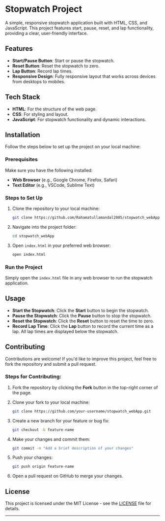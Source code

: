# Stopwatch Project

A simple, responsive stopwatch application built with HTML, CSS, and JavaScript. This project features start, pause, reset, and lap functionality, providing a clear, user-friendly interface.

## Features

- **Start/Pause Button**: Start or pause the stopwatch.
- **Reset Button**: Reset the stopwatch to zero.
- **Lap Button**: Record lap times.
- **Responsive Design**: Fully responsive layout that works across devices from desktops to mobiles.

## Tech Stack

- **HTML**: For the structure of the web page.
- **CSS**: For styling and layout.
- **JavaScript**: For stopwatch functionality and dynamic interactions.

## Installation

Follow the steps below to set up the project on your local machine:

### Prerequisites

Make sure you have the following installed:
- **Web Browser** (e.g., Google Chrome, Firefox, Safari)
- **Text Editor** (e.g., VSCode, Sublime Text)

### Steps to Set Up

1. Clone the repository to your local machine:

   ```bash
   git clone https://github.com/Rahamatullamandal2005/stopwatch_webApp.git
   ```

2. Navigate into the project folder:

   ```bash
   cd stopwatch_webApp
   ```

3. Open `index.html` in your preferred web browser:

   ```bash
   open index.html
   ```

### Run the Project

Simply open the `index.html` file in any web browser to run the stopwatch application.

## Usage

- **Start the Stopwatch**: Click the **Start** button to begin the stopwatch.
- **Pause the Stopwatch**: Click the **Pause** button to stop the stopwatch.
- **Reset the Stopwatch**: Click the **Reset** button to reset the time to zero.
- **Record Lap Time**: Click the **Lap** button to record the current time as a lap. All lap times are displayed below the stopwatch.

## Contributing

Contributions are welcome! If you'd like to improve this project, feel free to fork the repository and submit a pull request.

### Steps for Contributing:

1. Fork the repository by clicking the **Fork** button in the top-right corner of the page.
2. Clone your fork to your local machine:

   ```bash
   git clone https://github.com/your-username/stopwatch_webApp.git
   ```

3. Create a new branch for your feature or bug fix:

   ```bash
   git checkout -b feature-name
   ```

4. Make your changes and commit them:

   ```bash
   git commit -m "Add a brief description of your changes"
   ```

5. Push your changes:

   ```bash
   git push origin feature-name
   ```

6. Open a pull request on GitHub to merge your changes.

## License

This project is licensed under the MIT License - see the [LICENSE](LICENSE) file for details.

---
